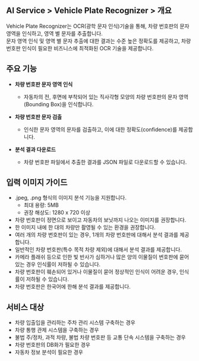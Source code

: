 ## AI Service > Vehicle Plate Recognizer > 개요

Vehicle Plate Recognizer는 OCR(광학 문자 인식)기술을 통해, 차량 번호판의 문자 영역을 인식하고, 영역 별 문자를 추출합니다.   
문자 영역 인식 및 영역 별 문자 추출에 대한 결과는 수준 높은 정확도를 제공하고, 차량 번호판 인식이 필요한 비즈니스에 최적화된 OCR 기술을 제공합니다. 

## 주요 기능

* **차량 번호판 문자 영역 인식**
	* 자동차의 전, 후면에 부착되어 있는 직사각형 모양의 차량 번호판의 문자 영역(Bounding Box)을 인식합니다. 
	
* **차량 번호판 문자 검출**
    * 인식한 문자 영역의 문자를 검출하고, 이에 대한 정확도(confidence)를 제공합니다. 

* **분석 결과 다운로드**
	* 차량 번호판 파일에서 추출한 결과를 JSON 파일로 다운로드할 수 있습니다.

## 입력 이미지 가이드
    
* .jpeg, .png 형식의 이미지 분석 기능을 지원합니다.
    * 최대 용량: 5MB
    * 권장 해상도: 1280 x 720 이상
* 차량 번호판이 정면으로 보이고 자동차의 보닛까지 나오는 이미지를 권장합니다.
* 한 이미지 내에 한 대의 차량만 촬영될 수 있는 환경을 권장합니다.
* 여러 개의 차량 번호판이 있는 경우, 1개의 차량 번호판에 대해서 분석 결과를 제공합니다.
* 일반적인 차량 번호판(특수 목적 차량 제외)에 대해서 분석 결과를 제공합니다.
* 카메라 플래쉬 등으로 인한 빛 반사가 심하거나 많은 양의 이물질이 번호판에 묻어 있는 경우 인식률이 저하될 수 있습니다.
* 차량 번호판이 훼손되어 있거나 이물질이 묻어 정상적인 인식이 어려운 경우, 인식률이 저하될 수 있습니다.
* 차량 번호판은 한국어에 한해 분석 결과를 제공합니다.

## 서비스 대상
* 차량 입출입을 관리하는 주차 관리 시스템 구축하는 경우
* 차량 통행 관제 시스템을 구축하는 경우
* 불법 주/정차, 과적 차량, 불법 차량 번호판 등 교통 단속 시스템을 구축하는 경우
* 차량 번호판의 DB화가 필요한 경우
* 자동차 정보 분석이 필요한 경우

